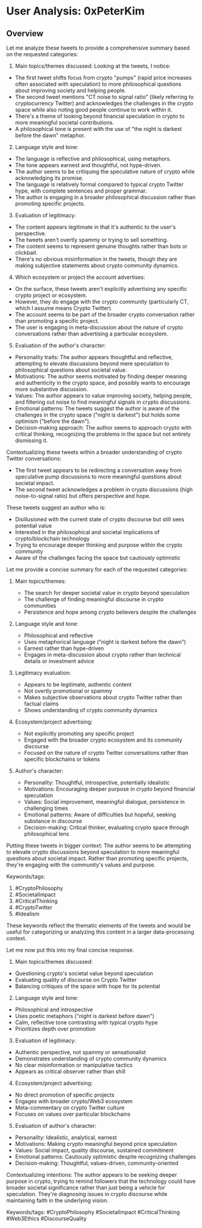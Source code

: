 # User Analysis: 0xPeterKim

## Overview

<think>
Let me analyze these tweets to provide a comprehensive summary based on the requested categories:

1. Main topics/themes discussed:
Looking at the tweets, I notice:
- The first tweet shifts focus from crypto "pumps" (rapid price increases often associated with speculation) to more philosophical questions about improving society and helping people.
- The second tweet mentions "CT noise to signal ratio" (likely referring to cryptocurrency Twitter) and acknowledges the challenges in the crypto space while also noting good people continue to work within it.
- There's a theme of looking beyond financial speculation in crypto to more meaningful societal contributions.
- A philosophical tone is present with the use of "the night is darkest before the dawn" metaphor.

2. Language style and tone:
- The language is reflective and philosophical, using metaphors.
- The tone appears earnest and thoughtful, not hype-driven.
- The author seems to be critiquing the speculative nature of crypto while acknowledging its promise.
- The language is relatively formal compared to typical crypto Twitter hype, with complete sentences and proper grammar.
- The author is engaging in a broader philosophical discussion rather than promoting specific projects.

3. Evaluation of legitimacy:
- The content appears legitimate in that it's authentic to the user's perspective.
- The tweets aren't overtly spammy or trying to sell something.
- The content seems to represent genuine thoughts rather than bots or clickbait.
- There's no obvious misinformation in the tweets, though they are making subjective statements about crypto community dynamics.

4. Which ecosystem or project the account advertises:
- On the surface, these tweets aren't explicitly advertising any specific crypto project or ecosystem.
- However, they do engage with the crypto community (particularly CT, which I assume means Crypto Twitter).
- The account seems to be part of the broader crypto conversation rather than promoting a specific project.
- The user is engaging in meta-discussion about the nature of crypto conversations rather than advertising a particular ecosystem.

5. Evaluation of the author's character:
- Personality traits: The author appears thoughtful and reflective, attempting to elevate discussions beyond mere speculation to philosophical questions about societal value.
- Motivations: The author seems motivated by finding deeper meaning and authenticity in the crypto space, and possibly wants to encourage more substantive discussion.
- Values: The author appears to value improving society, helping people, and filtering out noise to find meaningful signals in crypto discussions.
- Emotional patterns: The tweets suggest the author is aware of the challenges in the crypto space ("night is darkest") but holds some optimism ("before the dawn").
- Decision-making approach: The author seems to approach crypto with critical thinking, recognizing the problems in the space but not entirely dismissing it.

Contextualizing these tweets within a broader understanding of crypto Twitter conversations:
- The first tweet appears to be redirecting a conversation away from speculative pump discussions to more meaningful questions about societal impact.
- The second tweet acknowledges a problem in crypto discussions (high noise-to-signal ratio) but offers perspective and hope.

These tweets suggest an author who is:
- Disillusioned with the current state of crypto discourse but still sees potential value
- Interested in the philosophical and societal implications of crypto/blockchain technology
- Trying to encourage deeper thinking and purpose within the crypto community
- Aware of the challenges facing the space but cautiously optimistic

Let me provide a concise summary for each of the requested categories:

1. Main topics/themes:
   - The search for deeper societal value in crypto beyond speculation
   - The challenge of finding meaningful discourse in crypto communities
   - Persistence and hope among crypto believers despite the challenges

2. Language style and tone:
   - Philosophical and reflective
   - Uses metaphorical language ("night is darkest before the dawn")
   - Earnest rather than hype-driven
   - Engages in meta-discussion about crypto rather than technical details or investment advice

3. Legitimacy evaluation:
   - Appears to be legitimate, authentic content
   - Not overtly promotional or spammy
   - Makes subjective observations about crypto Twitter rather than factual claims
   - Shows understanding of crypto community dynamics

4. Ecosystem/project advertising:
   - Not explicitly promoting any specific project
   - Engaged with the broader crypto ecosystem and its community discourse
   - Focused on the nature of crypto Twitter conversations rather than specific blockchains or tokens

5. Author's character:
   - Personality: Thoughtful, introspective, potentially idealistic
   - Motivations: Encouraging deeper purpose in crypto beyond financial speculation
   - Values: Social improvement, meaningful dialogue, persistence in challenging times
   - Emotional patterns: Aware of difficulties but hopeful, seeking substance in discourse
   - Decision-making: Critical thinker, evaluating crypto space through philosophical lens

Putting these tweets in bigger context:
The author seems to be attempting to elevate crypto discussions beyond speculation to more meaningful questions about societal impact. Rather than promoting specific projects, they're engaging with the community's values and purpose.

Keywords/tags:
1. #CryptoPhilosophy
2. #SocietalImpact
3. #CriticalThinking
4. #CryptoTwitter
5. #Idealism

These keywords reflect the thematic elements of the tweets and would be useful for categorizing or analyzing this content in a larger data-processing context.

Let me now put this into my final concise response.
</think>

1. Main topics/themes discussed:
- Questioning crypto's societal value beyond speculation
- Evaluating quality of discourse on Crypto Twitter
- Balancing critiques of the space with hope for its potential

2. Language style and tone:
- Philosophical and introspective
- Uses poetic metaphors ("night is darkest before dawn")
- Calm, reflective tone contrasting with typical crypto hype
- Prioritizes depth over promotion

3. Evaluation of legitimacy:
- Authentic perspective, not spammy or sensationalist
- Demonstrates understanding of crypto community dynamics
- No clear misinformation or manipulative tactics
- Appears as critical observer rather than shill

4. Ecosystem/project advertising:
- No direct promotion of specific projects
- Engages with broader crypto/Web3 ecosystem
- Meta-commentary on crypto Twitter culture
- Focuses on values over particular blockchains

5. Evaluation of author's character:
- Personality: Idealistic, analytical, earnest
- Motivations: Making crypto meaningful beyond price speculation
- Values: Social impact, quality discourse, sustained commitment
- Emotional patterns: Cautiously optimistic despite recognizing challenges
- Decision-making: Thoughtful, values-driven, community-oriented

Contextualizing intentions:
The author appears to be seeking deeper purpose in crypto, trying to remind followers that the technology could have broader societal significance rather than just being a vehicle for speculation. They're diagnosing issues in crypto discourse while maintaining faith in the underlying vision.

Keywords/tags:
#CryptoPhilosophy #SocietalImpact #CriticalThinking #Web3Ethics #DiscourseQuality